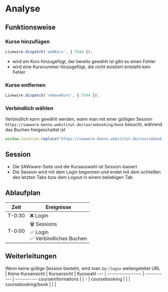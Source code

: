 # Analyse
## Funktionsweise
### Kurse hinzufügen
```js
Livewire.dispatch('addKurs', { 5544 });
```
- wird ein Kurs hinzugefügt, der bereits gewählt ist gibt es einen Fehler
- wird eine Kursnummer hinzugefügt, die nicht existiert entsteht kein Fehler

### Kurse entfernen
```js
Livewire.dispatch('removeKurs', { 5544 });
```

### Verbindlich wählen
Verbindlich kann gewählt werden, wann man mit einer gültigen Session `https://sawware.benno.webstitut.de/coursebooking/book` besucht, während das Buchen freigeschaltet ist
```js
window.location.replace("https://sawware.benno.webstitut.de/coursebooking/book")
```

## Session
- Die SAWware-Seite und die Kursauswahl ist Session-basiert
- Die Session wird mit dem Login begonnen und endet mit dem schließen des letzten Tabs bzw dem Logout in einem beliebigen Tab

## Ablaufplan
Zeit | Ereignisse
---- | ------------
T-0:30 | ❌ Login
T-0:00 | 🗑️ Sessions<br>✅ Login<br>✅ Verbindliches Buchen

## Weiterleitungen
Wenn keine gültige Session besteht, wird man zu `/login` weitergeleitet
URL | Keine Kursansicht | Kursansicht | Kurswahl
--- | ----------------- | ----------- | -----------
courseinformations |  | - | 
coursebooking |  |  |
coursebooking/book |  |  |